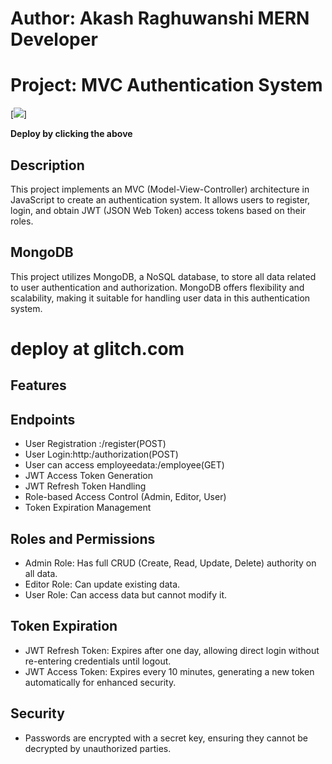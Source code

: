 # Author: Akash Raghuwanshi MERN Developer

# Project: MVC Authentication System

[<img src="https://icons8.com/icon/uooD0BINPxNE/button" witdh="150px"/>]

**Deploy by clicking the above**

## Description
This project implements an MVC (Model-View-Controller) architecture in JavaScript to create an authentication system. It allows users to register, login, and obtain JWT (JSON Web Token) access tokens based on their roles.

## MongoDB
This project utilizes MongoDB, a NoSQL database, to store all data related to user authentication and authorization. MongoDB offers flexibility and scalability, making it suitable for handling user data in this authentication system.

# deploy at glitch.com
## Features
## Endpoints
- User Registration :/register(POST)
- User Login:http:/authorization(POST)
- User can access employeedata:/employee(GET)
- JWT Access Token Generation
- JWT Refresh Token Handling
- Role-based Access Control (Admin, Editor, User)
- Token Expiration Management

## Roles and Permissions
- Admin Role: Has full CRUD (Create, Read, Update, Delete) authority on all data.
- Editor Role: Can update existing data.
- User Role: Can access data but cannot modify it.

## Token Expiration
- JWT Refresh Token: Expires after one day, allowing direct login without re-entering credentials until logout.
- JWT Access Token: Expires every 10 minutes, generating a new token automatically for enhanced security.

## Security
- Passwords are encrypted with a secret key, ensuring they cannot be decrypted by unauthorized parties.


